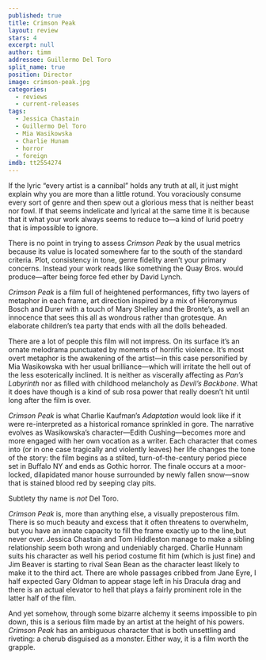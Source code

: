 ```yaml
---
published: true
title: Crimson Peak
layout: review
stars: 4
excerpt: null
author: timm
addressee: Guillermo Del Toro
split_name: true
position: Director
image: crimson-peak.jpg
categories: 
  - reviews
  - current-releases
tags: 
  - Jessica Chastain
  - Guillermo Del Toro
  - Mia Wasikowska
  - Charlie Hunam
  - horror
  - foreign
imdb: tt2554274
---
```


If the lyric “every artist is a cannibal” holds any truth at all, it just might explain why you are more than a little rotund. You voraciously consume every sort of genre and then spew out a glorious mess that is neither beast nor fowl. If that seems indelicate and lyrical at the same time it is because that it what your work always seems to reduce to—a kind of lurid poetry that is impossible to ignore.

There is no point in trying to assess _Crimson Peak_ by the usual metrics because its value is located somewhere far to the south of the standard criteria. Plot, consistency in tone, genre fidelity aren’t your primary concerns. Instead your work reads like something the Quay Bros. would produce—after being force fed ether by David Lynch. 

_Crimson Peak_ is a film full of heightened performances, fifty two layers of metaphor in each frame, art direction inspired by a mix of Hieronymus Bosch and Durer with a touch of Mary Shelley and the Bronte’s, as well an innocence that sees this all as wondrous rather than grotesque. An elaborate children’s tea party that ends with all the dolls beheaded.

There are a lot of people this film will not impress. On its surface it’s an ornate melodrama punctuated by moments of horrific violence. It’s most overt metaphor is the awakening of the artist—in this case personified by Mia Wasikowska with her usual brilliance—which will irritate the hell out of the less esoterically inclined. It is neither as viscerally affecting as _Pan’s Labyrinth_ nor as filled with childhood melancholy as _Devil’s Backbone_. What it does have though is a kind of sub rosa power that really doesn’t hit until long after the film is over.

_Crimson Peak_ is what Charlie Kaufman’s _Adaptation_ would look like if it were re-interpreted as a historical romance sprinkled in gore. The narrative evolves as Wasikowska’s character—Edith Cushing—becomes more and more engaged with her own vocation as a writer. Each character that comes into (or in one case tragically and violently leaves) her life changes the tone of the story: the film begins as a stilted, turn-of-the-century period piece set in Buffalo NY and ends as Gothic horror. The finale occurs at a moor-locked, dilapidated manor house surrounded by newly fallen snow—snow that is stained blood red by seeping clay pits. 

Subtlety thy name is _not_ Del Toro.

_Crimson Peak_ is, more than anything else, a visually preposterous film. There is so much beauty and excess that it often threatens to overwhelm, but you have an innate capacity to fill the frame exactly up to the line,but never over. Jessica Chastain and Tom Hiddleston manage to make a sibling relationship seem both wrong and undeniably charged. Charlie Hunnam suits his character as well his period costume fit him (which is just fine) and Jim Beaver is starting to rival Sean Bean as the character least likely to make it to the third act. There are whole passages cribbed from Jane Eyre, I half expected Gary Oldman to appear stage left in his Dracula drag and there is an actual elevator to hell that plays a fairly prominent role in the latter half of the film.

And yet somehow, through some bizarre alchemy it seems impossible to pin down, this is a serious film made by an artist at the height of his powers. _Crimson Peak_ has an ambiguous character that is both unsettling and riveting: a cherub disguised as a monster. Either way, it is a film worth the grapple.
